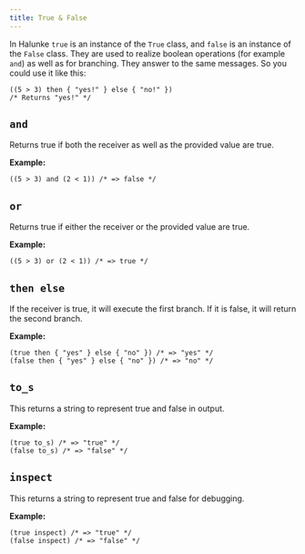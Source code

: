 ```yaml
---
title: True & False
---
```


In Halunke `true` is an instance of the `True` class, and `false`
is an instance of the `False` class. They are used to realize
boolean operations (for example `and`) as well as for branching.
They answer to the same messages. So you could use it like this:

```
((5 > 3) then { "yes!" } else { "no!" })
/* Returns "yes!" */
```

## `and`

Returns true if both the receiver as well as the provided value are
true.

**Example:**

```
((5 > 3) and (2 < 1)) /* => false */
```

## `or`

Returns true if either the receiver or the provided value are true.

**Example:**

```
((5 > 3) or (2 < 1)) /* => true */
```

## `then else`

If the receiver is true, it will execute the first branch. If it is
false, it will return the second branch.

**Example:**

```
(true then { "yes" } else { "no" }) /* => "yes" */
(false then { "yes" } else { "no" }) /* => "no" */
```

## `to_s`

This returns a string to represent true and false in output.

**Example:**

```
(true to_s) /* => "true" */
(false to_s) /* => "false" */
```

## `inspect`

This returns a string to represent true and false for debugging.

**Example:**

```
(true inspect) /* => "true" */
(false inspect) /* => "false" */
```
